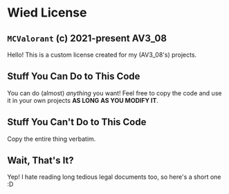 # Wied License

## `MCValorant` (c) 2021-present AV3_08

Hello! This is a custom license created for my (AV3_08's) projects.

## Stuff You Can Do to This Code

You can do (almost) *anything* you want! Feel free to copy the code and use it in your own projects **AS LONG AS YOU MODIFY IT**.

## Stuff You Can't Do to This Code

Copy the entire thing verbatim.

## Wait, That's It?

Yep! I hate reading long tedious legal documents too, so here's a short one \:D
